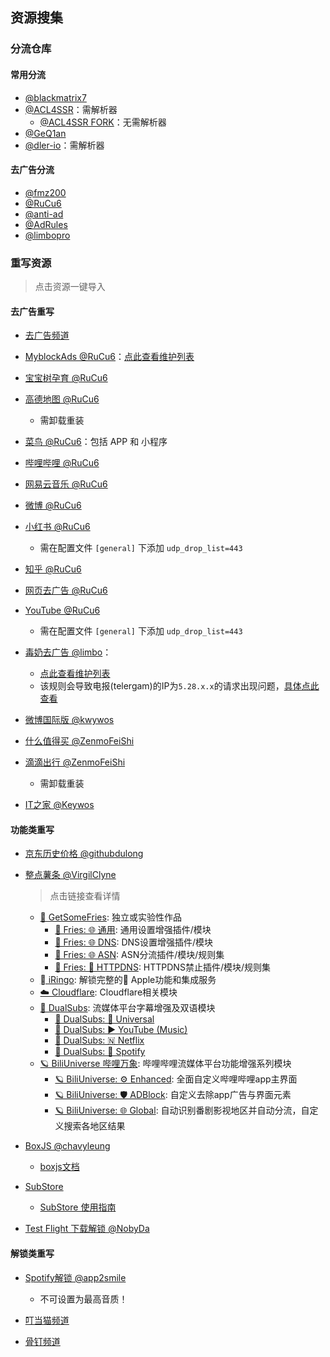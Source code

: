 ## 资源搜集

### 分流仓库

#### 常用分流
- [@blackmatrix7](https://github.com/blackmatrix7/ios_rule_script/tree/master/rule/QuantumultX)
- [@ACL4SSR](https://github.com/ACL4SSR/ACL4SSR/tree/master/Clash/Ruleset)：需解析器
    - [@ACL4SSR FORK](https://github.com/Repcz/ACL4SSR/tree/X/Rules)：无需解析器
- [@GeQ1an](https://github.com/GeQ1an/Rules/tree/master/QuantumultX/Filter)
- [@dler-io](https://github.com/dler-io/Rules)：需解析器

#### 去广告分流
- [@fmz200](https://github.com/fmz200)
- [@RuCu6](https://github.com/RuCu6/QuanX)
- [@anti-ad](https://github.com/privacy-protection-tools/anti-AD)
- [@AdRules](https://github.com/Cats-Team/AdRules)
- [@limbopro](https://github.com/limbopro/Adblock4limbo)


### 重写资源

> 点击资源一键导入

#### 去广告重写

- [去广告频道](t.me/Aa28413761)

- [MyblockAds @RuCu6](https://quantumult.app/x/open-app/add-resource?remote-resource=%7B%22filter_remote%22%3A%5B%22https%3A%2F%2Fraw.githubusercontent.com%2FRuCu6%2FQuanX%2Fmain%2FRules%2FMyBlockAds.list%2C%20tag%3DMyBlockAds%2C%20force-policy%3Dreject%2C%20update-interval%3D172800%2C%20opt-parser%3Dfalse%2C%20inserted-resource%3Dtrue%2C%20enabled%3Dtrue%22%5D%2C%22rewrite_remote%22%3A%5B%22https%3A%2F%2Fraw.githubusercontent.com%2FRuCu6%2FQuanX%2Fmain%2FRewrites%2FMyBlockAds.conf%2C%20tag%3DMyBlockAds%2C%20update-interval%3D172800%2C%20opt-parser%3Dfalse%2C%20inserted-resource%3Dtrue%2C%20enabled%3Dtrue%22%5D%7D)：[点此查看维护列表](https://t.me/GitCube/21)
- [宝宝树孕育 @RuCu6](https://quantumult.app/x/open-app/add-resource?remote-resource=%7B%22filter_remote%22%3A%5B%22https%3A%2F%2Fraw.githubusercontent.com%2FRuCu6%2FQuanX%2Fmain%2FRules%2FMyBlockAds.list%2C%20tag%3DMyBlockAds%2C%20force-policy%3Dreject%2C%20update-interval%3D172800%2C%20opt-parser%3Dfalse%2C%20inserted-resource%3Dtrue%2C%20enabled%3Dtrue%22%5D%2C%22rewrite_remote%22%3A%5B%22https%3A%2F%2Fraw.githubusercontent.com%2FRuCu6%2FQuanX%2Fmain%2FRewrites%2FCube%2Fbabytree.snippet%2C%20tag%3Dbabytree%2C%20update-interval%3D172800%2C%20opt-parser%3Dfalse%2C%20inserted-resource%3Dtrue%2C%20enabled%3Dtrue%22%5D%7D)
- [高德地图 @RuCu6](https://quantumult.app/x/open-app/add-resource?remote-resource=%7B%22filter_remote%22%3A%5B%22https%3A%2F%2Fraw.githubusercontent.com%2FRuCu6%2FQuanX%2Fmain%2FRules%2FMyBlockAds.list%2C%20tag%3DMyBlockAds%2C%20force-policy%3Dreject%2C%20update-interval%3D172800%2C%20opt-parser%3Dfalse%2C%20inserted-resource%3Dtrue%2C%20enabled%3Dtrue%22%5D%2C%22rewrite_remote%22%3A%5B%22https%3A%2F%2Fraw.githubusercontent.com%2FRuCu6%2FQuanX%2Fmain%2FRewrites%2FCube%2Famap.snippet%2C%20tag%3Damap%2C%20update-interval%3D172800%2C%20opt-parser%3Dfalse%2C%20inserted-resource%3Dtrue%2C%20enabled%3Dtrue%22%5D%7D)
    - 需卸载重装
- [菜鸟 @RuCu6](https://quantumult.app/x/open-app/add-resource?remote-resource=%7B%22filter_remote%22%3A%5B%22https%3A%2F%2Fraw.githubusercontent.com%2FRuCu6%2FQuanX%2Fmain%2FRules%2FMyBlockAds.list%2C%20tag%3DMyBlockAds%2C%20force-policy%3Dreject%2C%20update-interval%3D172800%2C%20opt-parser%3Dfalse%2C%20inserted-resource%3Dtrue%2C%20enabled%3Dtrue%22%5D%2C%22rewrite_remote%22%3A%5B%22https%3A%2F%2Fraw.githubusercontent.com%2FRuCu6%2FQuanX%2Fmain%2FRewrites%2FCube%2Fcainiao.snippet%2C%20tag%3Dcainiao%2C%20update-interval%3D172800%2C%20opt-parser%3Dfalse%2C%20inserted-resource%3Dtrue%2C%20enabled%3Dtrue%22%5D%7D)：包括 APP 和 小程序
- [哔哩哔哩 @RuCu6](https://quantumult.app/x/open-app/add-resource?remote-resource=%7B%22filter_remote%22%3A%5B%22https%3A%2F%2Fraw.githubusercontent.com%2FRuCu6%2FQuanX%2Fmain%2FRules%2FMyBlockAds.list%2C%20tag%3DMyBlockAds%2C%20force-policy%3Dreject%2C%20update-interval%3D172800%2C%20opt-parser%3Dfalse%2C%20inserted-resource%3Dtrue%2C%20enabled%3Dtrue%22%5D%2C%22rewrite_remote%22%3A%5B%22https%3A%2F%2Fraw.githubusercontent.com%2FRuCu6%2FQuanX%2Fmain%2FRewrites%2FCube%2Fbilibili.snippet%2C%20tag%3Dbilibili%2C%20update-interval%3D172800%2C%20opt-parser%3Dfalse%2C%20inserted-resource%3Dtrue%2C%20enabled%3Dtrue%22%5D%7D)
- [网易云音乐 @RuCu6](https://quantumult.app/x/open-app/add-resource?remote-resource=%7B%22filter_remote%22%3A%5B%22https%3A%2F%2Fraw.githubusercontent.com%2FRuCu6%2FQuanX%2Fmain%2FRules%2FMyBlockAds.list%2C%20tag%3DMyBlockAds%2C%20force-policy%3Dreject%2C%20update-interval%3D172800%2C%20opt-parser%3Dfalse%2C%20inserted-resource%3Dtrue%2C%20enabled%3Dtrue%22%5D%2C%22rewrite_remote%22%3A%5B%22https%3A%2F%2Fraw.githubusercontent.com%2FRuCu6%2FQuanX%2Fmain%2FRewrites%2FCube%2Fcloudmusic.snippet%2C%20tag%3Dcloudmusic%2C%20update-interval%3D172800%2C%20opt-parser%3Dfalse%2C%20inserted-resource%3Dtrue%2C%20enabled%3Dtrue%22%5D%7D)
- [微博 @RuCu6](https://quantumult.app/x/open-app/add-resource?remote-resource=%7B%22filter_remote%22%3A%5B%22https%3A%2F%2Fraw.githubusercontent.com%2FRuCu6%2FQuanX%2Fmain%2FRules%2FMyBlockAds.list%2C%20tag%3DMyBlockAds%2C%20force-policy%3Dreject%2C%20update-interval%3D172800%2C%20opt-parser%3Dfalse%2C%20inserted-resource%3Dtrue%2C%20enabled%3Dtrue%22%5D%2C%22rewrite_remote%22%3A%5B%22https%3A%2F%2Fraw.githubusercontent.com%2FRuCu6%2FQuanX%2Fmain%2FRewrites%2FCube%2Fweibo.snippet%2C%20tag%3Dweibo%2C%20update-interval%3D172800%2C%20opt-parser%3Dfalse%2C%20inserted-resource%3Dtrue%2C%20enabled%3Dtrue%22%5D%7D)
- [小红书 @RuCu6](https://quantumult.app/x/open-app/add-resource?remote-resource=%7B%22filter_remote%22%3A%5B%22https%3A%2F%2Fraw.githubusercontent.com%2FRuCu6%2FQuanX%2Fmain%2FRules%2FMyBlockAds.list%2C%20tag%3DMyBlockAds%2C%20force-policy%3Dreject%2C%20update-interval%3D172800%2C%20opt-parser%3Dfalse%2C%20inserted-resource%3Dtrue%2C%20enabled%3Dtrue%22%5D%2C%22rewrite_remote%22%3A%5B%22https%3A%2F%2Fraw.githubusercontent.com%2FRuCu6%2FQuanX%2Fmain%2FRewrites%2FCube%2Fxiaohongshu.snippet%2C%20tag%3Dxiaohongshu%2C%20update-interval%3D172800%2C%20opt-parser%3Dfalse%2C%20inserted-resource%3Dtrue%2C%20enabled%3Dtrue%22%5D%7D)
    - 需在配置文件 `[general]` 下添加 `udp_drop_list=443`
- [知乎 @RuCu6](https://quantumult.app/x/open-app/add-resource?remote-resource=%7B%22filter_remote%22%3A%5B%22https%3A%2F%2Fraw.githubusercontent.com%2FRuCu6%2FQuanX%2Fmain%2FRules%2FMyBlockAds.list%2C%20tag%3DMyBlockAds%2C%20force-policy%3Dreject%2C%20update-interval%3D172800%2C%20opt-parser%3Dfalse%2C%20inserted-resource%3Dtrue%2C%20enabled%3Dtrue%22%5D%2C%22rewrite_remote%22%3A%5B%22https%3A%2F%2Fraw.githubusercontent.com%2FRuCu6%2FQuanX%2Fmain%2FRewrites%2FCube%2Fzhihu.snippet%2C%20tag%3Dzhihu%2C%20update-interval%3D172800%2C%20opt-parser%3Dfalse%2C%20inserted-resource%3Dtrue%2C%20enabled%3Dtrue%22%5D%7D)
- [网页去广告 @RuCu6](https://quantumult.app/x/open-app/add-resource?remote-resource=%7B%22filter_remote%22%3A%5B%22https%3A%2F%2Fraw.githubusercontent.com%2FRuCu6%2FQuanX%2Fmain%2FRules%2FPornAds.list%2C%20tag%3DPornAds%2C%20force-policy%3Dreject%2C%20update-interval%3D172800%2C%20opt-parser%3Dfalse%2C%20inserted-resource%3Dtrue%2C%20enabled%3Dtrue%22%5D%2C%22rewrite_remote%22%3A%5B%22https%3A%2F%2Fraw.githubusercontent.com%2FRuCu6%2FQuanX%2Fmain%2FRewrites%2FWebPage.conf%2C%20tag%3DWebPage%2C%20update-interval%3D172800%2C%20opt-parser%3Dfalse%2C%20inserted-resource%3Dtrue%2C%20enabled%3Dtrue%22%5D%7D)
- [YouTube @RuCu6](https://quantumult.app/x/open-app/add-resource?remote-resource=%7B%22filter_remote%22%3A%5B%22https%3A%2F%2Fraw.githubusercontent.com%2FRuCu6%2FQuanX%2Fmain%2FRules%2FMyBlockAds.list%2C%20tag%3DMyBlockAds%2C%20force-policy%3Dreject%2C%20update-interval%3D172800%2C%20opt-parser%3Dfalse%2C%20inserted-resource%3Dtrue%2C%20enabled%3Dtrue%22%5D%2C%22rewrite_remote%22%3A%5B%22https%3A%2F%2Fraw.githubusercontent.com%2FRuCu6%2FQuanX%2Fmain%2FRewrites%2FCube%2Fyoutube.snippet%2C%20tag%3Dyoutube%2C%20update-interval%3D172800%2C%20opt-parser%3Dfalse%2C%20inserted-resource%3Dtrue%2C%20enabled%3Dtrue%22%5D%7D)
    - 需在配置文件 `[general]` 下添加 `udp_drop_list=443`

- [毒奶去广告 @limbo](https://quantumult.app/x/open-app/add-resource?remote-resource=%7B%22filter_remote%22%3A%5B%22https%3A%2F%2Fgithub.com%2Flimbopro%2FAdblock4limbo%2Fraw%2Fmain%2FAdblock4limbo.list%2C%20tag%3DAdblock4limbo%2C%20force-policy%3Dreject%2C%20update-interval%3D172800%2C%20opt-parser%3Dfalse%2C%20inserted-resource%3Dfalse%2C%20enabled%3Dtrue%22%5D%2C%22rewrite_remote%22%3A%5B%22https%3A%2F%2Fgithub.com%2Flimbopro%2FAdblock4limbo%2Fraw%2Fmain%2FAdblock4limbo.conf%2C%20tag%3DAdblock4limbo%2C%20update-interval%3D172800%2C%20opt-parser%3Dfalse%2C%20inserted-resource%3Dfalse%2C%20enabled%3Dtrue%22%5D%7D)：
    - [点此查看维护列表](https://github.com/limbopro/Adblock4limbo)
    - 该规则会导致电报(telergam)的IP为`5.28.x.x`的请求出现问题，[具体点此查看](https://limbopro.com/archives/12904.html#%E6%AF%92%E5%A5%B6%E5%8E%BB%E5%B9%BF%E5%91%8A%E8%AE%A1%E5%88%92%EF%BC%88for_QuantumultX%EF%BC%89)

- [微博国际版 @kwywos](https://quantumult.app/x/open-app/add-resource?remote-resource=%7B%0A%20%20%22rewrite_remote%22%20%3A%20%5B%0A%20%20%20%20%22https%3A%2F%2Fgithub.com%2FKeywos%2Frule%2Fraw%2Fmain%2Fscript%2Fweibo_us%2Fwb_us.sgmodule%2C%20tag%3D%E5%BE%AE%E5%8D%9A%E5%9B%BD%E9%99%85%E7%89%88%E5%8E%BB%E5%B9%BF%E5%91%8A%40keywos%40kokoryh%2C%20update-interval%3D172800%2C%20opt-parser%3Dtrue%2C%20enabled%3Dtrue%22%0A%20%20%5D%0A%7D)

- [什么值得买 @ZenmoFeiShi](https://quantumult.app/x/open-app/add-resource?remote-resource=%7B%0A%20%20%22rewrite_remote%22%20%3A%20%5B%0A%20%20%20%20%22https%3A%2F%2Fmirror.ghproxy.com%2Fhttps%3A%2F%2Fraw.githubusercontent.com%2FZenmoFeiShi%2FQx%2Fmain%2FSmzdm.snippet%2C%20tag%3D%E4%BB%80%E4%B9%88%E5%80%BC%E5%BE%97%E4%B9%B0%E5%8E%BB%E5%B9%BF%E5%91%8A%40ZenmoFeiShi%2C%20update-interval%3D172800%2C%20opt-parser%3Dfalse%2C%20enabled%3Dtrue%22%0A%20%20%5D%0A%7D)
- [滴滴出行 @ZenmoFeiShi](https://quantumult.app/x/open-app/add-resource?remote-resource=%7B%22filter_remote%22%3A%5B%22https%3A%2F%2Fgithub.com%2FRepcz%2FTool%2Fraw%2FX%2FQuantumultX%2FRules%2FDDCX.snippet%2C%20tag%3D%E6%BB%B4%E6%BB%B4%E5%87%BA%E8%A1%8C%E5%8E%BB%E5%B9%BF%E5%91%8A%2C%20force-policy%3Dreject%2C%20update-interval%3D172800%2C%20opt-parser%3Dfalse%2C%20inserted-resource%3Dtrue%2C%20enabled%3Dtrue%22%5D%2C%22rewrite_remote%22%3A%5B%22https%3A%2F%2Fraw.githubusercontent.com%2FZenmoFeiShi%2FQx%2Fmain%2FDidichuxing.snippet%2C%20tag%3D%E6%BB%B4%E6%BB%B4%E5%87%BA%E8%A1%8C%E5%8E%BB%E5%B9%BF%E5%91%8A%40ZenmoFeiShi%2C%20update-interval%3D172800%2C%20opt-parser%3Dfalse%2C%20inserted-resource%3Dtrue%2C%20enabled%3Dtrue%22%5D%7D)
    - 需卸载重装
- [IT之家 @Keywos](https://quantumult.app/x/open-app/add-resource?remote-resource=%7B%0A%20%20%22rewrite_remote%22%20%3A%20%5B%0A%20%20%20%20%22https%3A%2F%2Fraw.githubusercontent.com%2FRepcz%2FTool%2FX%2FQuantumultX%2FRewrites%2FITHome.snippet%2C%20tag%3DIT%E4%B9%8B%E5%AE%B6%E5%8E%BB%E5%B9%BF%E5%91%8A%40keywos%2C%20update-interval%3D172800%2C%20opt-parser%3Dfalse%2C%20enabled%3Dtrue%22%0A%20%20%5D%0A%7D)


#### 功能类重写

- [京东历史价格 @githubdulong](https://quantumult.app/x/open-app/add-resource?remote-resource=%7B%0A%20%20%22rewrite_remote%22%20%3A%20%5B%0A%20%20%20%20%22https%3A%2F%2Fmirror.ghproxy.com%2Fhttps%3A%2F%2Fraw.githubusercontent.com%2Fgithubdulong%2FScript%2Fmaster%2Fjd_price2.sgmodule%2C%20tag%3D%E4%BA%AC%E4%B8%9C%E5%8E%86%E5%8F%B2%E4%BB%B7%E6%A0%BC%40githubdulong%2C%20update-interval%3D172800%2C%20opt-parser%3Dtrue%2C%20enabled%3Dtrue%22%0A%20%20%5D%0A%7D)



- [整点薯条 @VirgilClyne](https://github.com/VirgilClyne)

    > 点击链接查看详情

    - [🍟 GetSomeFries](https://github.com/VirgilClyne/GetSomeFries): 独立或实验性作品
        - [🍟 Fries: 🌐 通用](https://github.com/VirgilClyne/GetSomeFries/wiki/🌐-通用): 通用设置增强插件/模块
        - [🍟 Fries: 🌐 DNS](https://github.com/VirgilClyne/GetSomeFries/wiki/🌐-DNS): DNS设置增强插件/模块
        - [🍟 Fries: 🌐 ASN](https://github.com/VirgilClyne/GetSomeFries/wiki/🌐-ASN): ASN分流插件/模块/规则集
        - [🍟 Fries: 🚫 HTTPDNS](https://github.com/VirgilClyne/GetSomeFries/wiki/🚫-HTTPDNS): HTTPDNS禁止插件/模块/规则集
    - [ iRingo](https://github.com/VirgilClyne/iRingo): 解锁完整的 Apple功能和集成服务
    - [☁️ Cloudflare](https://github.com/VirgilClyne/Cloudflare): Cloudflare相关模块
    - [🍿️ DualSubs](https://github.com/DualSubs): 流媒体平台字幕增强及双语模块
        - [🍿️ DualSubs: 🎦 Universal](https://github.com/DualSubs/Universal/wiki/🍿-DualSubs:-🎦-Universal)
        - [🍿 DualSubs: ▶ YouTube (Music)](https://github.com/DualSubs/YouTube/wiki/🍿-DualSubs:-▶-YouTube)
        - [🍿 DualSubs: 🇳 Netflix](https://github.com/DualSubs/Netflix/wiki/🍿-DualSubs:-🇳-Netflix)
        - [🍿 DualSubs: 🎵 Spotify](https://github.com/DualSubs/Spotify/wiki/🍿-DualSubs:-🎵-Spotify)
    - [🪐 BiliUniverse 哔哩万象](https://github.com/BiliUniverse): 哔哩哔哩流媒体平台功能增强系列模块
        - [🪐 BiliUniverse: ⚙ Enhanced](https://github.com/BiliUniverse/Universe/wiki/⚙-Enhanced): 全面自定义哔哩哔哩app主界面
        - [🪐 BiliUniverse: 🛡️ ADBlock](https://github.com/BiliUniverse/Universe/wiki/🛡-ADBlock): 自定义去除app广告与界面元素
        - [🪐 BiliUniverse: 🌐 Global](https://github.com/BiliUniverse/Universe/wiki/🌐-Global): 自动识别番剧影视地区并自动分流，自定义搜索各地区结果

- [BoxJS @chavyleung](https://quantumult.app/x/open-app/add-resource?remote-resource=%7B%0A%20%20%22rewrite_remote%22%20%3A%20%5B%0A%20%20%20%20%22https%3A%2F%2Fmirror.ghproxy.com%2Fhttps%3A%2F%2Fraw.githubusercontent.com%2Fchavyleung%2Fscripts%2Fmaster%2Fbox%2Frewrite%2Fboxjs.rewrite.quanx.conf%2C%20tag%3DBoxJS%40chavyleung%2C%20update-interval%3D-1%2C%20opt-parser%3Dfalse%2C%20enabled%3Dtrue%22%0A%20%20%5D%0A%7D)
    - [boxjs文档](https://chavyleung.gitbook.io/boxjs/)

- [SubStore](https://quantumult.app/x/open-app/add-resource?remote-resource=%7B%0A%20%20%22rewrite_remote%22%20%3A%20%5B%0A%20%20%20%20%22https%3A%2F%2Fmirror.ghproxy.com%2Fhttps%3A%2F%2Fraw.githubusercontent.com%2FPeng-YM%2FSub-Store%2Fmaster%2Fconfig%2FQX.snippet%2C%20tag%3DSub-Store%2C%20update-interval%3D172800%2C%20opt-parser%3Dfalse%2C%20enabled%3Dtrue%22%0A%20%20%5D%0A%7D)
    - [SubStore 使用指南](https://github.com/sub-store-org/Sub-Store/tree/master/config)

- [Test Flight 下载解锁 @NobyDa](https://quantumult.app/x/open-app/add-resource?remote-resource=%7B%0A%20%20%22rewrite_remote%22%20%3A%20%5B%0A%20%20%20%20%22https%3A%2F%2Fmirror.ghproxy.com%2Fhttps%3A%2F%2Fraw.githubusercontent.com%2FNobyDa%2FScript%2Fmaster%2FQuantumultX%2FTestFlightDownload.conf%2C%20tag%3DTF%E4%B8%8B%E8%BD%BD%E8%A7%A3%E9%94%81%40NobyDa%2C%20update-interval%3D172800%2C%20opt-parser%3Dfalse%2C%20enabled%3Dtrue%22%0A%20%20%5D%0A%7D)

#### 解锁类重写

- [Spotify解锁 @app2smile](https://quantumult.app/x/open-app/add-resource?remote-resource=%7B%0A%20%20%22rewrite_remote%22%20%3A%20%5B%0A%20%20%20%20%22https%3A%2F%2Fmirror.ghproxy.com%2Fhttps%3A%2F%2Fraw.githubusercontent.com%2Fapp2smile%2Frules%2Fmaster%2Fmodule%2Fspotify.conf%2C%20tag%3DSpotify%E8%A7%A3%E9%94%81%40app2smile%2C%20update-interval%3D172800%2C%20opt-parser%3Dtrue%2C%20enabled%3Dtrue%22%0A%20%20%5D%0A%7D)
    - 不可设置为最高音质！

- [叮当猫频道](t.me/chxm1023)
- [骨钉频道](t.me/Guding88)